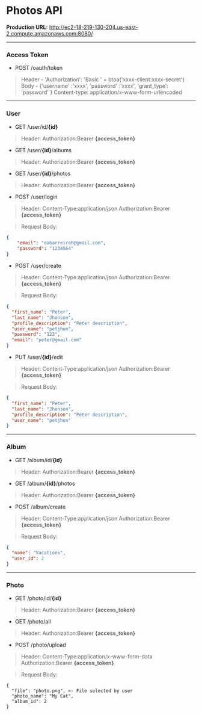 # Photos API
      
**Production URL:** http://ec2-18-219-130-204.us-east-2.compute.amazonaws.com:8080/

---
### Access Token

* POST /oauth/token

> Header - 'Authorization': 'Basic ' + btoa('xxxx-client:xxxx-secret')
> Body - {'username' :'xxxx',
      'password' :'xxxx',
	'grant_type':  'password' }
> Content-type: application/x-www-form-urlencoded

---
### User

* GET  /user/id/**{id}**

> Header: Authorization:Bearer **{access_token}**

* GET  /user/**{id}**/albums

> Header: Authorization:Bearer **{access_token}**

* GET  /user/**{id}**/photos

> Header: Authorization:Bearer **{access_token}**

* POST /user/login

> Header: 
Content-Type:application/json
Authorization:Bearer **{access_token}**

> Request Body:
```json
{
    "email": "dabarreiroh@gmail.com",
    "password": "1234564"
}
```

* POST /user/create

> Header: 
Content-Type:application/json
Authorization:Bearer **{access_token}**

> Request Body:
```json
{
  "first_name": "Peter",
  "last_name": "Jhonson",
  "profile_description": "Peter description",
  "user_name": "petjhon",
  "password": "123",
  "email": "peter@gmail.com"
}
```

* PUT /user/**{id}**/edit

> Header: 
Content-Type:application/json
Authorization:Bearer **{access_token}**

> Request Body:
```json
{
  "first_name": "Peter",
  "last_name": "Jhonson",
  "profile_description": "Peter description",
  "user_name": "petjhon"
}
```

---
### Album

* GET  /album/id/**{id}**

> Header: Authorization:Bearer **{access_token}**

* GET  /album/**{id}**/photos

> Header: Authorization:Bearer **{access_token}**

* POST /album/create

> Header: 
Content-Type:application/json
Authorization:Bearer **{access_token}**

> Request Body:
```json
{
  "name": "Vacations",
  "user_id": 2
}
```

---
### Photo

* GET  /photo/id/**{id}**

> Header: Authorization:Bearer **{access_token}**

* GET  /photo/all

> Header: Authorization:Bearer **{access_token}**

* POST /photo/upload

> Header: 
Content-Type:application/x-www-form-data
Authorization:Bearer **{access_token}**

> Request Body:
```
{
  "file": "photo.png", <- File selected by user
  "photo_name": "My Cat",
  "album_id": 2
}
```
